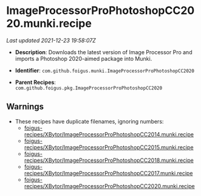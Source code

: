 # ImageProcessorProPhotoshopCC2020.munki.recipe

_Last updated 2021-12-23 19:58:07Z_

- **Description**: Downloads the latest version of Image Processor Pro and imports a Photoshop 2020-aimed package into Munki.

- **Identifier**: `com.github.foigus.munki.ImageProcessorProPhotoshopCC2020`

- **Parent Recipes**: `com.github.foigus.pkg.ImageProcessorProPhotoshopCC2020`

## Warnings

- These recipes have duplicate filenames, ignoring numbers:
    - [foigus-recipes/XBytor/ImageProcessorProPhotoshopCC2014.munki.recipe](/autopkg-dupe-tracker/foigus-recipes/XBytor/ImageProcessorProPhotoshopCC2014.munki.recipe)
    - [foigus-recipes/XBytor/ImageProcessorProPhotoshopCC2015.munki.recipe](/autopkg-dupe-tracker/foigus-recipes/XBytor/ImageProcessorProPhotoshopCC2015.munki.recipe)
    - [foigus-recipes/XBytor/ImageProcessorProPhotoshopCC2018.munki.recipe](/autopkg-dupe-tracker/foigus-recipes/XBytor/ImageProcessorProPhotoshopCC2018.munki.recipe)
    - [foigus-recipes/XBytor/ImageProcessorProPhotoshopCC2017.munki.recipe](/autopkg-dupe-tracker/foigus-recipes/XBytor/ImageProcessorProPhotoshopCC2017.munki.recipe)
    - [foigus-recipes/XBytor/ImageProcessorProPhotoshopCC2020.munki.recipe](/autopkg-dupe-tracker/foigus-recipes/XBytor/ImageProcessorProPhotoshopCC2020.munki.recipe)